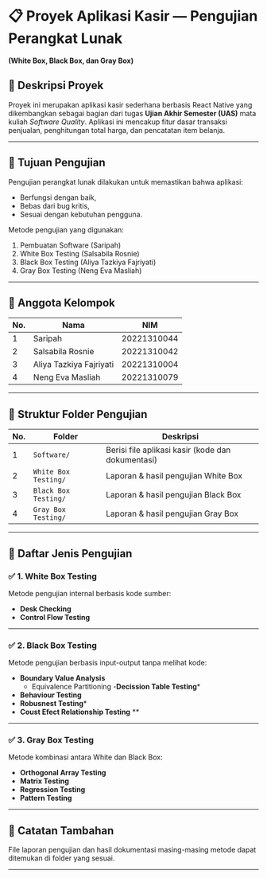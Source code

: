 # 📋 Proyek Aplikasi Kasir — Pengujian Perangkat Lunak  
**(White Box, Black Box, dan Gray Box)**

## 📝 Deskripsi Proyek
Proyek ini merupakan aplikasi kasir sederhana berbasis React Native yang dikembangkan sebagai bagian dari tugas **Ujian Akhir Semester (UAS)** mata kuliah *Software Quality*. Aplikasi ini mencakup fitur dasar transaksi penjualan, penghitungan total harga, dan pencatatan item belanja.

---

## 🎯 Tujuan Pengujian
Pengujian perangkat lunak dilakukan untuk memastikan bahwa aplikasi:
- Berfungsi dengan baik,
- Bebas dari bug kritis,
- Sesuai dengan kebutuhan pengguna.

Metode pengujian yang digunakan:
1. Pembuatan Software (Saripah)
2. White Box Testing (Salsabila Rosnie)
3. Black Box Testing (Aliya Tazkiya Fajriyati)
4. Gray Box Testing (Neng Eva Masliah)

---

## 👥 Anggota Kelompok

| No. | Nama                    | NIM         |
| --- | ----------------------- | ----------- |
| 1   | Saripah                 | 20221310044 |
| 2   | Salsabila Rosnie        | 20221310042 |
| 3   | Aliya Tazkiya Fajriyati | 20221310004 |
| 4   | Neng Eva Masliah        | 20221310079 |

---

## 📁 Struktur Folder Pengujian 

| No. | Folder                  | Deskripsi                                     |
| --- | ----------------------- | --------------------------------------------- |
| 1   | `Software/`             | Berisi file aplikasi kasir (kode dan dokumentasi) |
| 2   | `White Box Testing/`    | Laporan & hasil pengujian White Box           |
| 3   | `Black Box Testing/`    | Laporan & hasil pengujian Black Box           |
| 4   | `Gray Box Testing/`     | Laporan & hasil pengujian Gray Box            |

---

## 🧪 Daftar Jenis Pengujian

### ✅ 1. White Box Testing
Metode pengujian internal berbasis kode sumber:

- **Desk Checking**
- **Control Flow Testing**

---

### ✅ 2. Black Box Testing
Metode pengujian berbasis input-output tanpa melihat kode:

- **Boundary Value Analysis**
  - Equivalence Partitioning
-**Decission Table Testing***
- **Behaviour Testing**
- **Robusnest Testing***
- **Coust Efect Relationship Testing**
**
---

### ✅ 3. Gray Box Testing
Metode kombinasi antara White dan Black Box:

- **Orthogonal Array Testing**
- **Matrix Testing**
- **Regression Testing**
- **Pattern Testing**

---

## 📌 Catatan Tambahan
File laporan pengujian dan hasil dokumentasi masing-masing metode dapat ditemukan di folder yang sesuai.

---

